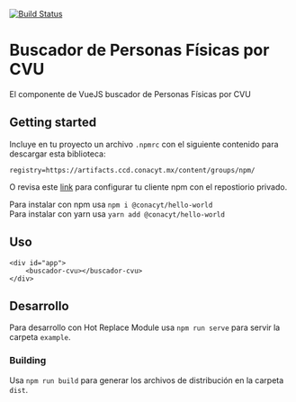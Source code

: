 [![Build Status](https://cis.ccd.conacyt.mx/api/badges/componentes/buscador-cvu/status.svg)](https://cis.ccd.conacyt.mx/componentes/buscador-cvu)

# Buscador de Personas Físicas por CVU
El componente de VueJS buscador de Personas Físicas por CVU

## Getting started
Incluye en tu proyecto un archivo `.npmrc` con el siguiente contenido para descargar esta biblioteca:

```properties
registry=https://artifacts.ccd.conacyt.mx/content/groups/npm/
```

O revisa este [link](https://conacyt-arquitectura.github.io/npm/configuracion-cliente-npm) para configurar tu cliente npm con el repostiorio privado.

Para instalar con npm usa `npm i @conacyt/hello-world`  
Para instalar con yarn usa `yarn add @conacyt/hello-world`

## Uso
```
<div id="app">
    <buscador-cvu></buscador-cvu>
</div>
```

## Desarrollo
Para desarrollo con Hot Replace Module usa `npm run serve` para servir la carpeta `example`.

### Building
Usa `npm run build` para generar los archivos de distribución en la carpeta `dist`.
